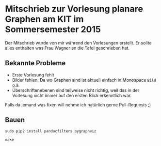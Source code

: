 # Mitschrieb zur Vorlesung planare Graphen am KIT im Sommersemester 2015

Der Mitschrieb wurde von mir während den Vorlesungen erstellt. Er sollte alles enthalten was Frau Wagner an die Tafel geschrieben hat.

## Bekannte Probleme

* Erste Vorlesung fehlt
* Bilder fehlen. Da wo Graphen sind ist aktuell einfach in Monospace `Bild` o.ä.
* Überschriftenebenen sind teilweise nicht richtig, weil das in der Vorlesung nicht immer auf den ersten Blick erkenntlich war.

Falls da jemand was fixen will nehme ich natürlich gerne Pull-Requests ;)

## Bauen

```shell
sudo pip2 install pandocfilters pygraphviz
```

`make`
